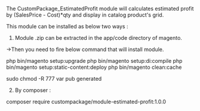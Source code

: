 The CustomPackage_EstimatedProfit module will calculates estimated profit by (SalesPrice - Cost)*qty and display in catalog product's grid.

This module can be installed as below two ways :

1) Module .zip can be extracted in the app/code directory of magento.

->Then you need to fire below command that will install module.

php bin/magento setup:upgrade
php bin/magento setup:di:compile
php bin/magento setup:static-content:deploy
php bin/magento clean:cache

sudo chmod -R 777 var pub generated

2) By composer :

composer require custompackage/module-estimated-profit:1.0.0

